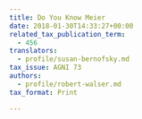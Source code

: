 ```yaml
---
title: Do You Know Meier
date: 2018-01-30T14:33:27+00:00
related_tax_publication_term:
  - 456
translators:
  - profile/susan-bernofsky.md
tax_issue: AGNI 73
authors:
  - profile/robert-walser.md
tax_format: Print

---
```

